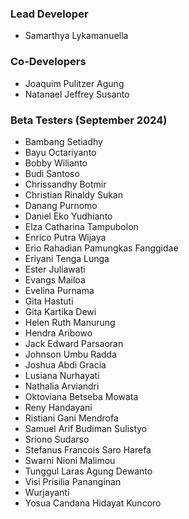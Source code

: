 
### Lead Developer

- Samarthya Lykamanuella

### Co-Developers

- Joaquim Pulitzer Agung
- Natanael Jeffrey Susanto

### Beta Testers (September 2024)

- Bambang Setiadhy
- Bayu Octariyanto
- Bobby Wilianto
- Budi Santoso
- Chrissandhy Botmir
- Christian Rinaldy Sukan
- Danang Purnomo
- Daniel Eko Yudhianto
- Elza Catharina Tampubolon
- Enrico Putra Wijaya
- Erio Rahadian Pamungkas Fanggidae
- Eriyani Tenga Lunga
- Ester Juliawati
- Evangs Mailoa
- Evelina Purnama
- Gita Hastuti
- Gita Kartika Dewi
- Helen Ruth Manurung
- Hendra Aribowo
- Jack Edward Parsaoran
- Johnson Umbu Radda
- Joshua Abdi Gracia
- Lusiana Nurhayati
- Nathalia Arviandri
- Oktoviana Betseba Mowata
- Reny Handayani
- Ristiani Gani Mendrofa
- Samuel Arif Budiman Sulistyo
- Sriono Sudarso
- Stefanus Francois Saro Harefa
- Swarni Nioni Malimou
- Tunggul Laras Agung Dewanto
- Visi Prisilia Pananginan
- Wurjayanti
- Yosua Candana Hidayat Kuncoro
